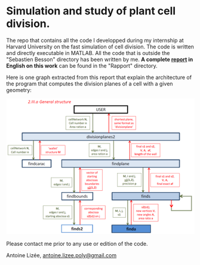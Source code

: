 Simulation and study of plant cell division.
=======

The repo that contains all the code I developped during my internship at Harvard University on the fast simulation of cell division.
The code is written and directly executable in MATLAB. All the code that is outside the "Sebastien Besson" directory has been written by me.
**A complete [report](https://github.com/antoine-lizee/Harvard/raw/master/Rapport/manuscrit%20rapport/rapport%202.pdf) in English on this work** can be found in the "Rapport" directory.

Here is one graph extracted from this report that explain the architecture of the program that computes the division planes of a cell with a given geometry:

![Unable to display...](https://github.com/antoine-lizee/Harvard/blob/master/ProgI_architecture.png)

Please contact me prior to any use or edition of the code.

Antoine Lizée, antoine.lizee.poly@gmail.com